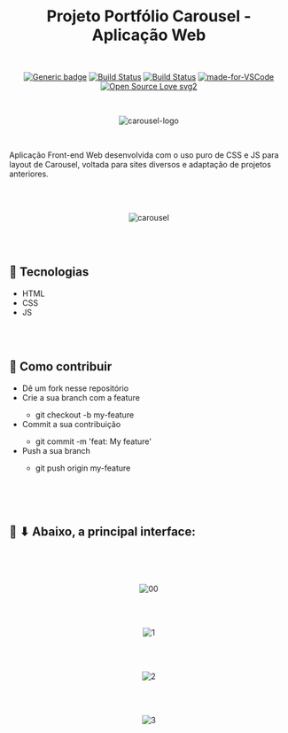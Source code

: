 <div align="center">

# Projeto Portfólio Carousel - Aplicação Web

</div>

<br>

<div align="center">

[![Generic badge](https://img.shields.io/badge/Made%20by-Renan%20Borba-purple.svg)](https://shields.io/) [![Build Status](https://img.shields.io/github/stars/RenanBorba/carousel-web.svg)](https://github.com/RenanBorba/carousel-web) [![Build Status](https://img.shields.io/github/forks/RenanBorba/carousel-web.svg)](https://github.com/RenanBorba/carousel-web) [![made-for-VSCode](https://img.shields.io/badge/Made%20for-VSCode-1f425f.svg)](https://code.visualstudio.com/) [![Open Source Love svg2](https://badges.frapsoft.com/os/v2/open-source.svg?v=103)](https://github.com/ellerbrock/open-source-badges/)

<br>

![carousel-logo](https://github.com/RenanBorba/carousel-web/assets/48495838/781091f5-d218-4fbe-adc3-91bd08b47c66)

</div>

<br>

Aplicação Front-end Web desenvolvida com o uso puro de CSS e JS para layout de Carousel, voltada para sites diversos e adaptação de projetos anteriores.

<br><br>

<div align="center">

![carousel](https://user-images.githubusercontent.com/48495838/87467952-26617c00-c5ef-11ea-8bfe-34ca31acedb3.png)

</div>

<br><br>

## :rocket: Tecnologias
<ul>
  <li>HTML</li>
  <li>CSS</li>
  <li>JS</li>
</ul>

<br><br>

## :punch: Como contribuir
<ul>
  <li>Dê um fork nesse repositório</li>
  <li>Crie a sua branch com a feature</li>
    <ul>
      <li>git checkout -b my-feature</li>
    </ul>
  <li>Commit a sua contribuição</li>
    <ul>
      <li>git commit -m 'feat: My feature'</li>
    </ul>
  <li>Push a sua branch</li>
    <ul>
      <li>git push origin my-feature</li>
    </ul>
</ul>
<br><br><br>

## :mega: ⬇ Abaixo, a principal interface:

<br><br><br>

<div align="center">
  
![00](https://user-images.githubusercontent.com/48495838/87468206-8bb56d00-c5ef-11ea-8d0c-f0041836131f.png)

<br><br>

![1](https://user-images.githubusercontent.com/48495838/87972323-0fae9f80-ca9d-11ea-8396-0f6ecab99f3e.gif)

<br><br>

![2](https://user-images.githubusercontent.com/48495838/87971761-36b8a180-ca9c-11ea-994e-01664ae77fef.gif)

<br><br>

![3](https://user-images.githubusercontent.com/48495838/87971922-7d0e0080-ca9c-11ea-8d89-b6ef2e08c019.gif)
</div>
